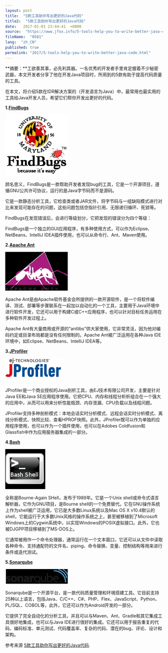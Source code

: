 ```yaml
---
layout: post
title:  "5款工具助你写出更好的Java代码"
title2:  "5款工具助你写出更好的Java代码"
date:   2017-01-01 23:44:41  +0800
source:  "https://www.jfox.info/5-tools-help-you-to-write-better-java-code.html"
fileName:  "0581"
lang:  "zh_CN"
published: true
permalink: "2017/5-tools-help-you-to-write-better-java-code.html"
---
```




**摘要：**工欲善其事，必先利其器。一名优秀的开发者手里肯定握着不少秘密武器，本文开发者分享了他在开发Java项目时，所用到的5款有助于提高代码质量的工具。

   在本文，将介绍5款在IDR解决方案的（开发语言为Java）中，最常用也最实用的工具给Java开发人员，希望它们帮你开发出更好的代码。

**1.[FindBugs](http://findbugs.sourceforge.net/)**

[![21163631_NTdl](c33cb83.png)](http://www.jfox.info/wp-content/uploads/2014/02/21163631_NTdl.png)

顾名思义，FindBugs是一款帮助开发者发现bug的工具，它是一个开源项目，遵循GNU公共许可协议，运行的是Java字节码而不是源码。

它是一款静态分析工具，它检查类或者JAR文件，将字节码与一组缺陷模式进行对比来发现可能存在的问题，这些问题包括空指针引用、无限递归循环、死锁等。

FindBugs在发现错误后，会进行等级划分，它把发现的错误分为四个等级：

FindBugs是一个独立的GUI应用程序，有多种使用方式，可以作为Eclipse、NetBeans、IntelliJ IDEA插件使用，也可以从命令行、Ant、Maven使用。

**2.[Apache Ant](http://ant.apache.org/)**

[![21163631_yMcT](5fc5bdf.png)](http://www.jfox.info/wp-content/uploads/2014/02/21163631_yMcT.png)

Apache Ant是由Apache软件基金会所提供的一款开源软件，是一个将软件编译、测试、部署等步骤联系在一起加以自动化的一个工具，主要用于Java环境中进行软件开发，它还可以用于构建C或C++应用程序，也可以针对目标任务运用在多种软件开发过程上。

Apache Ant有大量商用或开源的“antlibs”供大家使用，它非常灵活，因为他对编码约定或目录布局都是没有任何限制的。Apache Ant被广泛运用在各种Java IDE环境中，如Eclipse、NetBeans、IntelliJ IDEA等。

**3.[JProfiler](http://www.ej-technologies.com/products/jprofiler/overview.html)**

![21163631_JIKk](7f77c1a.gif)

JProfiler是一个商业授权的Java剖析工具，由EJ技术有限公司开发，主要是针对Java EE和Java SE应用程序使用。它把CPU、内存和线程分析析组合在一个强大的应用中，从而可以用来分析性能瓶颈、内存泄漏、CPU负载以及线程问题。

JProfiler支持多种剖析模式：本地会话实时分析模式、远程会话实时分析模式、离线分析模式、快照比较、查看HPROF快照。此外，JProfiler既可以作为单独的应用程序使用，也可以作为一个插件使用，也可以在Adobes Coldfusion和Glassfish中作为应用服务器集成的一部分。

**4.[Bash](http://www.gnu.org/software/bash/bash.html)**

![21163632_xKTq](d92ad33.png)

全称是Bourne-Again SHell，发布于1989年。它是一个Unix shell或命令式语言解析器，它作为GNU项目，是Bourne shell的一个免费替代。它在GNU操作系统上作为shell被广泛运用，它已是大多数Linux系统以及Mac OS X v10.4默认的shell，它能运行于大多数Unix风格的操作系统之上，甚至被移植到了Microsoft Windows上的Cygwin系统中，以实现Windows的POSIX虚拟接口。此外，它也被DJGPP项目移植到了MS-DOS上。

它通常被用作一个命令处理器，通常运行在一个文本窗口，它还可以从文件中读取各种命令、支持通配符的文件名、piping、命令替换、变量、控制结构等用来进行条件或迭代测试。

**5.[Sonarqube](http://www.sonarqube.org/)**

![21163632_f31M](ac05057.png)

Sonarqube是一个开源平台，是一款代码质量管理和环境搭建工具。它目前支持25种以上语言，包括Java、C/C++、C#、PHP、Flex、JavaScript、Python、PL/SQL、COBOL等，此外，它还可以作为Android开发的一部分。

它提供了完全自动化的分析工具，并且可以与Maven、Ant、Gradle和其它集成工具很好地集成，也可以与Java IDE进行很好的集成。它还可以用于报告重复的代码、编码标准、单元测试、代码覆盖率、复杂的代码、潜在的bug、评论、设计和架构。

参考来源 [5款工具助你写出更好的Java代码](http://www.jfox.info/url.php?url=http%3A%2F%2Fmy.oschina.net%2Fu%2F865092%2Fblog%2F201888).
